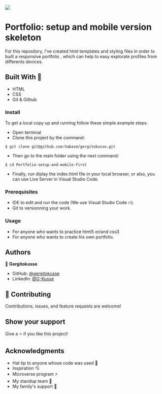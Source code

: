 ![](https://img.shields.io/badge/Microverse-blueviolet) 

# Portfolio: setup and mobile version skeleton

For this repository, I've created html templates and styling files in order to built a responsive portfolio ,  which can help to easy explorate  profiles from differents devices.

## Built With 🔨

- HTML
- CSS
- Git & Github

### Install

To get a local copy up and running follow these simple example steps.
- Open terminal
- Clone this project by the command: 

```
$ git clone git@github.com:habasm/gergitokusse.git
```

- Then go to the main folder using the next command:

```
$ cd Portfolio-setup-and-mobile-first
```

- Finally, run diplay the index.html file in your local browser, or also, you can use Live Server in Visual Studio Code.



### Prerequisites

- IDE to edit and run the code (We use Visual Studio Code 🔥).
- Git to versionning your work.


### Usage

- For anyone who wants to practice html5 or/and css3
- For anyone who wants to create his own portfolio.


## Authors

👤 **Gergitokusse**

- GitHub: [@gergitokusse](https://github.com/gergitokusse)
- LinkedIn: [@G-Kusse]()


## 🤝 Contributing

Contributions, issues, and feature requests are welcome!



## Show your support

Give a ⭐️ if you like this project!


## Acknowledgments

- Hat tip to anyone whose code was used 🔰
- Inspiration 💘
- Microverse program ⚡
- My standup team 🏹
- My family's support 🙌
